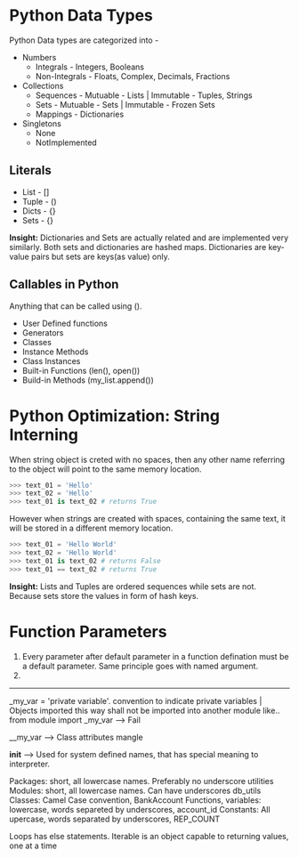 # Python Data Types
Python Data types are categorized into -
* Numbers
  * Integrals - Integers, Booleans
  * Non-Integrals - Floats, Complex, Decimals, Fractions
* Collections
  * Sequences - Mutuable - Lists | Immutable - Tuples, Strings
  *  Sets - Mutuable - Sets | Immutable - Frozen Sets 
  *  Mappings - Dictionaries 
* Singletons
  * None
  * NotImplemented

## Literals
- List - []
- Tuple - ()
- Dicts - {}
- Sets - {}

<b>Insight:</b> Dictionaries and Sets are actually related and are implemented very similarly. Both sets and dictionaries are hashed maps. Dictionaries are key-value pairs but sets are keys(as value) only.

## Callables in Python 
Anything that can be called using ().
-  User Defined functions
-  Generators
-  Classes
-  Instance Methods
-  Class Instances
-  Built-in Functions (len(), open())
-  Build-in Methods (my_list.append())

# Python Optimization: String Interning 
When string object is creted with no spaces, then any other name referring to the object will point to the same memory location.
```python
>>> text_01 = 'Hello'
>>> text_02 = 'Hello'
>>> text_01 is text_02 # returns True
```
However when strings are created with spaces, containing the same text, it will be stored in a different memory location. 
```python
>>> text_01 = 'Hello World'
>>> text_02 = 'Hello World'
>>> text_01 is text_02 # returns False
>>> text_01 == text_02 # returns True
```

<b>Insight:</b> Lists and Tuples are ordered sequences while sets are not. Because sets store the values in form of hash keys. 

# Function Parameters
1. Every parameter after default parameter in a function defination must be a default parameter. Same principle goes with named argument. 
2. 

------------------------------------------------------------------------------------------------------------------------------------------------------
_my_var = 'private variable'. convention to indicate private variables | Objects imported this way shall not be imported into another module like.. from module import _my_var --> Fail

__my_var --> Class attributes mangle

__init__ --> Used for system defined names, that has special meaning to interpreter. 

Packages: short, all lowercase names. Preferably no underscore utilities
Modules: short, all lowercase names. Can have underscores db_utils
Classes: Camel Case convention, BankAccount
Functions, variables: lowercase, words separeted by underscores, account_id
Constants: All upercase, words separated by underscores, REP_COUNT

Loops has else statements.
Iterable is an object capable to returning values, one at a time
